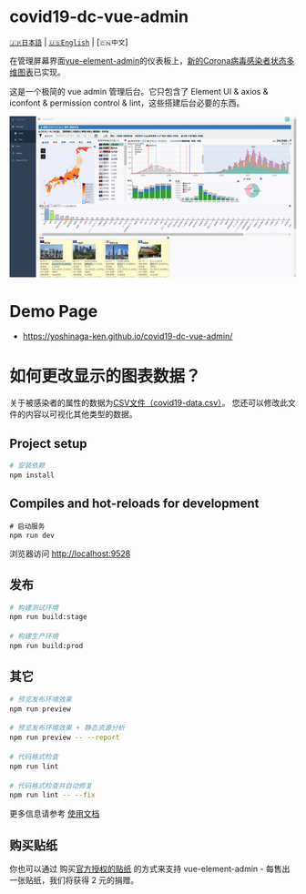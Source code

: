 # covid19-dc-vue-admin

[`🇯🇵日本語`](./README.md) | [`🇺🇸English`](./README.en.md) | [`🇨🇳中文`]

在管理屏幕界面[vue-element-admin](https://github.com/PanJiaChen/vue-admin-template)的仪表板上，[新的Corona病毒感染者状态多维图表](https://github.com/yoshinaga-ken/covid19-dc)已实现。

这是一个极简的 vue admin 管理后台。它只包含了 Element UI & axios & iconfont & permission control & lint，这些搭建后台必要的东西。

![image](public/img/hlp/covid19-dc-vue-admin.gif)

# Demo Page
- https://yoshinaga-ken.github.io/covid19-dc-vue-admin/

# 如何更改显示的图表数据？
关于被感染者的属性的数据为[CSV文件（covid19-data.csv）](public/data/covid19-data.csv)。 您还可以修改此文件的内容以可视化其他类型的数据。


## Project setup

```bash
# 安装依赖
npm install
```

## Compiles and hot-reloads for development
```
# 启动服务
npm run dev
```

浏览器访问 [http://localhost:9528](http://localhost:9528)

## 发布

```bash
# 构建测试环境
npm run build:stage

# 构建生产环境
npm run build:prod
```

## 其它

```bash
# 预览发布环境效果
npm run preview

# 预览发布环境效果 + 静态资源分析
npm run preview -- --report

# 代码格式检查
npm run lint

# 代码格式检查并自动修复
npm run lint -- --fix
```

更多信息请参考 [使用文档](https://panjiachen.github.io/vue-element-admin-site/zh/)

## 购买贴纸

你也可以通过 购买[官方授权的贴纸](https://smallsticker.com/product/vue-element-admin) 的方式来支持 vue-element-admin - 每售出一张贴纸，我们将获得 2 元的捐赠。

